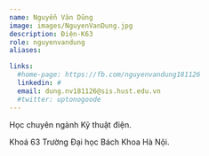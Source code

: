 ```yaml
---
name: Nguyễn Văn Dũng
image: images/NguyenVanDung.jpg
description: Điện-K63
role: nguyenvandung
aliases:

links:
  #home-page: https://fb.com/nguyenvandung181126
  linkedin: #
  email: dung.nv181126@sis.hust.edu.vn
  #twitter: uptonogoode
---
```


Học chuyên ngành Kỹ thuật điện.

Khoá 63 Trường Đại học Bách Khoa Hà Nội.
